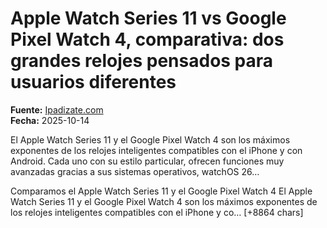 # Apple Watch Series 11 vs Google Pixel Watch 4, comparativa: dos grandes relojes pensados para usuarios diferentes

**Fuente:** [Ipadizate.com](https://ipadizate.com/compras/apple-watch-series-11-vs-google-pixel-watch-4-comparativa-dos-grandes-relojes-pensados-para-usuarios-diferentes)  
**Fecha:** 2025-10-14

El Apple Watch Series 11 y el Google Pixel Watch 4 son los máximos exponentes de los relojes inteligentes compatibles con el iPhone y con Android. Cada uno con su estilo particular, ofrecen funciones muy avanzadas gracias a sus sistemas operativos, watchOS 26…

Comparamos el Apple Watch Series 11 y el Google Pixel Watch 4
El Apple Watch Series 11 y el Google Pixel Watch 4 son los máximos exponentes de los relojes inteligentes compatibles con el iPhone y co… [+8864 chars]
